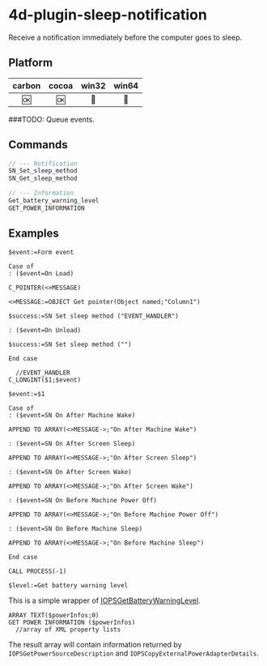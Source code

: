 # 4d-plugin-sleep-notification
Receive a notification immediately before the computer goes to sleep.

Platform
---

| carbon | cocoa | win32 | win64 |
|:------:|:-----:|:---------:|:---------:|
|🆗|🆗|🚫|🚫|

###TODO: Queue events.

Commands
---

```c
// --- Notification
SN_Set_sleep_method
SN_Get_sleep_method

// --- Information
Get_battery_warning_level
GET_POWER_INFORMATION
```

Examples
---

```
$event:=Form event

Case of 
: ($event=On Load)

C_POINTER(<>MESSAGE)

<>MESSAGE:=OBJECT Get pointer(Object named;"Column1")

$success:=SN Set sleep method ("EVENT_HANDLER")

: ($event=On Unload)

$success:=SN Set sleep method ("")

End case 
```

```
  //EVENT_HANDLER
C_LONGINT($1;$event)

$event:=$1

Case of 
: ($event=SN On After Machine Wake)

APPEND TO ARRAY(<>MESSAGE->;"On After Machine Wake")

: ($event=SN On After Screen Sleep)

APPEND TO ARRAY(<>MESSAGE->;"On After Screen Sleep")

: ($event=SN On After Screen Wake)

APPEND TO ARRAY(<>MESSAGE->;"On After Screen Wake")

: ($event=SN On Before Machine Power Off)

APPEND TO ARRAY(<>MESSAGE->;"On Before Machine Power Off")

: ($event=SN On Before Machine Sleep)

APPEND TO ARRAY(<>MESSAGE->;"On Before Machine Sleep")

End case 

CALL PROCESS(-1)
```

```
$level:=Get battery warning level 
```

This is a simple wrapper of [IOPSGetBatteryWarningLevel](https://developer.apple.com/library/mac/documentation/IOKit/Reference/IOPowerSources_header_reference/#//apple_ref/c/tdef/IOPSLowBatteryWarningLevel).

```
ARRAY TEXT($powerInfos;0)
GET POWER INFORMATION ($powerInfos)
  //array of XML property lists
```

The result array will contain information returned by ``IOPSGetPowerSourceDescription`` and ``IOPSCopyExternalPowerAdapterDetails``.
